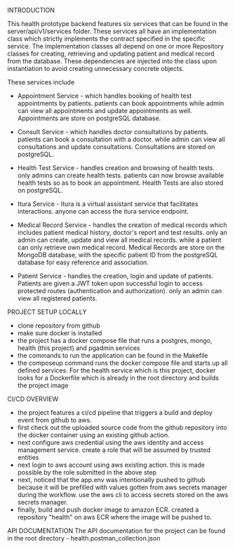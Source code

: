 INTRODUCTION

This health prototype backend features six services that can be found in the server/api/v1/services folder. 
These services all have an implementation class which strictly implements the contract specified in the specific
service. The implementation classes all depend on one or more Repository classes for creating, retrieving and updating patient and medical record from the database. These dependencies are injected into the class upon instantiation to avoid
creating unnecessary concrete objects.

These services include
- Appointment Service - which handles booking of health test appointments by patients. 
patients can book appointments while admin can view all appointments and update appointments
as well. Appointments are store on postgreSQL database.

- Consult Service - which handles doctor consultations by patients. patients can book a consultation with a doctor.
while admin can view all consultations and update consultations. Consultations are stored on postgreSQL.

- Health Test Service - handles creation and browsing of health tests. only admins can create health tests. patients can now browse available health tests so as to book an appointment. Health Tests are also stored on postgreSQL.

- Itura Service - Itura is a virtual assistant service that facilitates interactions. anyone can access the itura service endpoint.

- Medical Record Service - handles the creation of medical records which includes patient medical history, doctor's report 
and test results. only an admin can create, update and view all medical records. while a patient can only retrieve own medical record. Medical Records are store on the MongoDB database, with the specific patient ID from the postgreSQL database for easy reference and association. 

- Patient Service - handles the creation, login and update of patients. Patients are given a JWT token upon successful login to access protected routes (authentication and authorization). only an admin can view all registered patients.

PROJECT SETUP LOCALLY
- clone repository from github
- make sure docker is installed
- the project has a docker compose file that runs a postgres, mongo, health (this project) and  pgadmin services
- the commands to run the application can be found in the Makefile 
- the composeup command runs the docker compose file and starts up all defined services. For the health service which is this project, docker looks for a Dockerfile which is already in the root directory and builds the project image

CI/CD OVERVIEW
- the project features a ci/cd pipeline that triggers a build and deploy event from github to aws.
- first check out the uploaded source code from the github repository into the docker container using an existing github action.
- next configure aws credential using the aws identity and access management service. create a role that will be assumed by trusted entities
- next login to aws account using aws existing action. this is made possible by the role submitted in the above step
- next, noticed that the app.env was intentionally pushed to github because it will be prefilled with values gotten from aws secrets manager during the workflow. use the aws cli to access secrets stored on the aws secrets manager.
- finally, build and push docker image to amazon ECR. created a repository "health" on aws ECR where the image will be pushed to.

API DOCUMENTATION
The API documentation for the project can be found in the root directory - health.postman_collection.json

